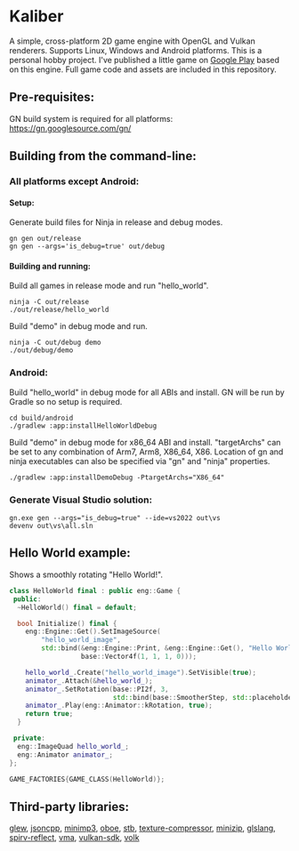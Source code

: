 # Kaliber

A simple, cross-platform 2D game engine with OpenGL and Vulkan renderers.
Supports Linux, Windows and Android platforms.
This is a personal hobby project. I've published a little game on
[Google Play](https://play.google.com/store/apps/details?id=com.woom.game)
based on this engine. Full game code and assets are included in this repository.

## Pre-requisites:

GN build system is required for all platforms:\
https://gn.googlesource.com/gn/

## Building from the command-line:

### All platforms except Android:
#### Setup:
Generate build files for Ninja in release and debug modes.
```text
gn gen out/release
gn gen --args='is_debug=true' out/debug
```
#### Building and running:
Build all games in release mode and run "hello_world".
```text
ninja -C out/release
./out/release/hello_world
```
Build "demo" in debug mode and run.
```text
ninja -C out/debug demo
./out/debug/demo
```

### Android:
Build "hello_world" in debug mode for all ABIs and install. GN will be run by
Gradle so no setup is required.
```text
cd build/android
./gradlew :app:installHelloWorldDebug
```
Build "demo" in debug mode for x86_64 ABI and install. "targetArchs" can be set
to any combination of Arm7, Arm8, X86_64, X86. Location of gn and ninja
executables can also be specified via "gn" and "ninja" properties.
```text
./gradlew :app:installDemoDebug -PtargetArchs="X86_64"
```

### Generate Visual Studio solution:
```text
gn.exe gen --args="is_debug=true" --ide=vs2022 out\vs
devenv out\vs\all.sln
```

## Hello World example:

Shows a smoothly rotating "Hello World!".
```cpp
class HelloWorld final : public eng::Game {
 public:
  ~HelloWorld() final = default;

  bool Initialize() final {
    eng::Engine::Get().SetImageSource(
        "hello_world_image",
        std::bind(&eng::Engine::Print, &eng::Engine::Get(), "Hello World!",
                  base::Vector4f(1, 1, 1, 0)));

    hello_world_.Create("hello_world_image").SetVisible(true);
    animator_.Attach(&hello_world_);
    animator_.SetRotation(base::PI2f, 3,
                          std::bind(base::SmootherStep, std::placeholders::_1));
    animator_.Play(eng::Animator::kRotation, true);
    return true;
  }

 private:
  eng::ImageQuad hello_world_;
  eng::Animator animator_;
};

GAME_FACTORIES{GAME_CLASS(HelloWorld)};
```

## Third-party libraries:

[glew](https://github.com/nigels-com/glew),
[jsoncpp](https://github.com/open-source-parsers/jsoncpp),
[minimp3](https://github.com/lieff/minimp3),
[oboe](https://github.com/google/oboe),
[stb](https://github.com/nothings/stb),
[texture-compressor](https://github.com/auygun/kaliber/tree/master/src/third_party/texture_compressor),
[minizip](https://github.com/madler/zlib/tree/master/contrib/minizip),
[glslang](https://github.com/KhronosGroup/glslang),
[spirv-reflect](https://github.com/KhronosGroup/SPIRV-Reflect),
[vma](https://github.com/GPUOpen-LibrariesAndSDKs/VulkanMemoryAllocator),
[vulkan-sdk](https://vulkan.lunarg.com),
[volk](https://github.com/zeux/volk)
